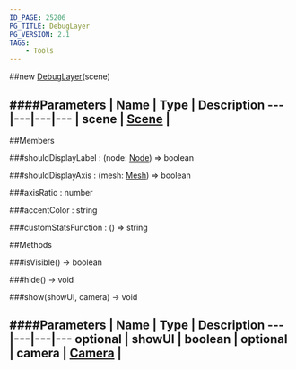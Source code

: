 ```yaml
---
ID_PAGE: 25206
PG_TITLE: DebugLayer
PG_VERSION: 2.1
TAGS:
    - Tools
---
```

##new [DebugLayer](/classes/DebugLayer)(scene)







####Parameters
 | Name | Type | Description
---|---|---|---
 | scene | [Scene](/classes/Scene) | 
---

##Members

###shouldDisplayLabel : (node: [Node](/classes/Node)) =&gt; boolean






###shouldDisplayAxis : (mesh: [Mesh](/classes/Mesh)) =&gt; boolean






###axisRatio : number









###accentColor : string




###customStatsFunction : () =&gt; string









##Methods

###isVisible() &rarr; boolean






###hide() &rarr; void






###show(showUI, camera) &rarr; void

####Parameters
 | Name | Type | Description
---|---|---|---
optional | showUI | boolean | 
optional | camera | [Camera](/classes/Camera) | 
---

